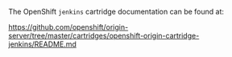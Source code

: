 The OpenShift `jenkins` cartridge documentation can be found at:

https://github.com/openshift/origin-server/tree/master/cartridges/openshift-origin-cartridge-jenkins/README.md
